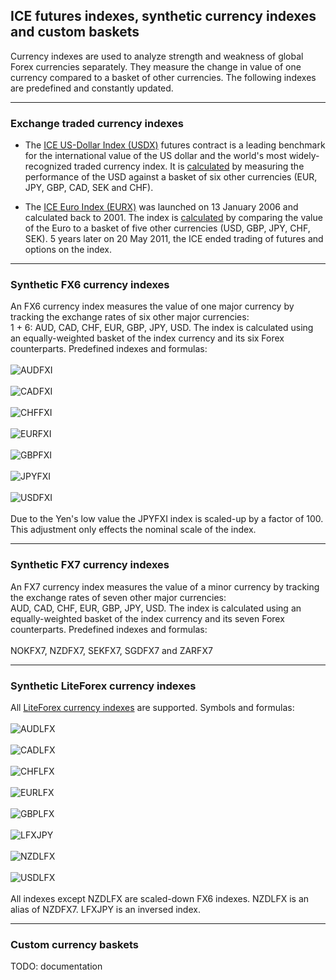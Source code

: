 
## ICE futures indexes, synthetic currency indexes and custom baskets

Currency indexes are used to analyze strength and weakness of global Forex currencies separately. They measure the change in
value of one currency compared to a basket of other currencies. The following indexes are predefined and constantly updated.<br>

---

### Exchange traded currency indexes
- The <a href="https://www.theice.com/publicdocs/futures_us/USDX_Futures_Contract.pdf" target="_blank">ICE US-Dollar Index
(USDX)</a> futures contract is a leading benchmark for the international value of the US dollar and the world's most
widely-recognized traded currency index. It is <a href="http://www.forexltd.co.uk/trade/contrspec/usdx/" target="_blank">
calculated</a> by measuring the performance of the USD against a basket of six other currencies (EUR, JPY, GBP, CAD, SEK
and CHF).

- The <a href="http://web.archive.org/web/20111213011531if_/https://www.theice.com/publicdocs/rulebooks/futures_us/24_ICE_Futures_EURO_Index.pdf" target="_blank">
ICE Euro Index (EURX)</a> was launched on 13 January 2006 and calculated back to 2001. The index is
<a href="http://www.forexltd.co.uk/trade/contrspec/eurx/" target="_blank">calculated</a> by comparing the value of the Euro
to a basket of five other currencies (USD, GBP, JPY, CHF, SEK). 5 years later on 20 May 2011, the ICE ended trading of futures
and options on the index.<br>

---

### Synthetic FX6 currency indexes
An FX6 currency index measures the value of one major currency by tracking the exchange rates of six other major currencies:<br>
1 + 6: AUD, CAD, CHF, EUR, GBP, JPY, USD. The index is calculated using an equally-weighted basket of the index currency and
its six Forex counterparts. Predefined indexes and formulas:<br>
<br>
![AUDFXI](https://user-images.githubusercontent.com/12749283/51959885-2bfced80-245f-11e9-8f63-8a1bddecd156.png)<br>
<br>
![CADFXI](https://user-images.githubusercontent.com/12749283/51959989-99a91980-245f-11e9-87d5-623477676d03.png)<br>
<br>
![CHFFXI](https://user-images.githubusercontent.com/12749283/51960256-f6f19a80-2460-11e9-9e99-84669b75f710.png)<br>
<br>
![EURFXI](https://user-images.githubusercontent.com/12749283/51960322-3ae49f80-2461-11e9-8e0a-004f915ab6de.png)<br>
<br>
![GBPFXI](https://user-images.githubusercontent.com/12749283/51960408-93b43800-2461-11e9-9ce4-b70503ac2fae.png)<br>
<br>
![JPYFXI](https://user-images.githubusercontent.com/12749283/51960552-22c15000-2462-11e9-8f37-1d5c03d8b11a.png)<br>
<br>
![USDFXI](https://user-images.githubusercontent.com/12749283/51960612-64ea9180-2462-11e9-92ef-9fb55576da3a.png)<br>
<br>
Due to the Yen's low value the JPYFXI index is scaled-up by a factor of 100. This adjustment only effects the nominal scale 
of the index.<br>

---

### Synthetic FX7 currency indexes
An FX7 currency index measures the value of a minor currency by tracking the exchange rates of seven other major currencies:<br>
AUD, CAD, CHF, EUR, GBP, JPY, USD. The index is calculated using an equally-weighted basket of the index currency
and its seven Forex counterparts. Predefined indexes and formulas:<br>
<br>
NOKFX7, NZDFX7, SEKFX7, SGDFX7 and ZARFX7<br>

---

### Synthetic LiteForex currency indexes
All <a href="http://web.archive.org/web/20140421225104/http://www.liteforex.com/trading/trading-instruments/indices/" target="_blank">
LiteForex currency indexes</a> are supported. Symbols and formulas:<br>
<br>
![AUDLFX](https://user-images.githubusercontent.com/12749283/51873340-74d07b80-2365-11e9-9764-30ce54a9539d.png)<br>
<br>
![CADLFX](https://user-images.githubusercontent.com/12749283/51873467-f0cac380-2365-11e9-9f21-8b7f3db45c7a.png)<br>
<br>
![CHFLFX](https://user-images.githubusercontent.com/12749283/51873566-5e76ef80-2366-11e9-9f35-5a5b7a12ff5d.png)<br>
<br>
![EURLFX](https://user-images.githubusercontent.com/12749283/51873628-9b42e680-2366-11e9-8af4-1dcd5677ee7f.png)<br>
<br>
![GBPLFX](https://user-images.githubusercontent.com/12749283/51873891-8e72c280-2367-11e9-9aa3-b4c9e81649c1.png)<br>
<br>
![LFXJPY](https://user-images.githubusercontent.com/12749283/51873987-d72a7b80-2367-11e9-99af-81e33ef0e1b1.png)<br>
<br>
![NZDLFX](https://user-images.githubusercontent.com/12749283/51874141-66379380-2368-11e9-8d42-b6ed8142df9b.png)<br>
<br>
![USDLFX](https://user-images.githubusercontent.com/12749283/51872916-c415ac80-2363-11e9-92b5-96e119b415d2.png)<br>
<br>
All indexes except NZDLFX are scaled-down FX6 indexes. NZDLFX is an alias of NZDFX7. LFXJPY is an inversed index.<br>

---

### Custom currency baskets
TODO: documentation<br>
<br>
